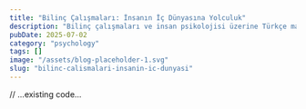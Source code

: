 ```yaml
---
title: "Bilinç Çalışmaları: İnsanın İç Dünyasına Yolculuk"
description: "Bilinç çalışmaları ve insan psikolojisi üzerine Türkçe makale. Bilinç, teoriler ve pratik öneriler."
pubDate: 2025-07-02
category: "psychology"
tags: []
image: "/assets/blog-placeholder-1.svg"
slug: "bilinc-calismalari-insanin-ic-dunyasi"
---
```

// ...existing code...
